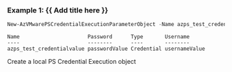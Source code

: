 ### Example 1: {{ Add title here }}
```powershell
New-AzVMwarePSCredentialExecutionParameterObject -Name azps_test_credentialvalue -Password "passwordValue" -Username "usernameValue"
```
```output
Name                      Password      Type       Username
----                      --------      ----       --------
azps_test_credentialvalue passwordValue Credential usernameValue
```

Create a local PS Credential Execution object